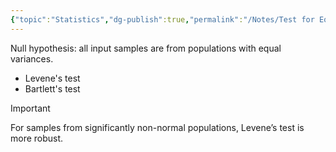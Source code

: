 ```yaml
---
{"topic":"Statistics","dg-publish":true,"permalink":"/Notes/Test for Equality of Variances/","dgPassFrontmatter":true,"noteIcon":""}
---
```


Null hypothesis: all input samples are from populations with equal variances.
- Levene's test
- Bartlett's test
>[!Important] 
>For samples from significantly non-normal populations, Levene’s test is more robust.